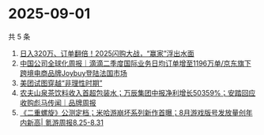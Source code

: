 # 2025-09-01

共 5 条

<!-- BEGIN 36KR -->
<!-- 最后更新时间 2025-09-01 01:19:32 +0800 -->
1. [日入320万、订单翻倍！2025闪购大战，“赢家”浮出水面](https://36kr.com/p/3445345406555777)
1. [中国公司全球化周报｜滴滴二季度国际业务日均订单增至1196万单/京东旗下跨境电商品牌Joybuy登陆法国市场](https://36kr.com/p/3446278300882306)
1. [美团试图穿越“非理性时期”](https://36kr.com/p/3446607807616387)
1. [农夫山泉茶饮料收入首超包装水；万辰集团中报净利增长50359%；安踏回应收购彪马传闻｜品牌周报](https://36kr.com/p/3445426960520585)
1. [《二重螺旋》公测定档；米哈游崩坏系列新作首曝；8月游戏版号发放量创年内新高| 氪游周报8.25-8.31](https://36kr.com/p/3446738477438342)
<!-- END 36KR -->